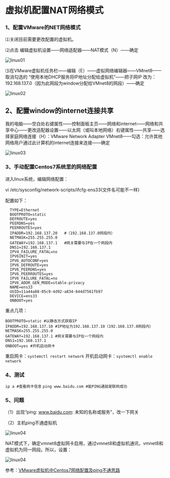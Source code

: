 # 虚拟机配置NAT网络模式

### 1、配置VMware的NET网络模式

⑴关闭目前需要更改配置的虚拟机。

⑵点击 编辑虚拟机设置——网络适配器——NAT模式（N）——确定

![linux01](https://s1.ax1x.com/2020/06/30/NopRbV.png)

⑶在VMware虚拟机任务栏——编辑（E）——虚拟网络编辑器——VMnet8——取消勾选的 “使用本地DHCP服务将IP地址分配给虚拟机”——把子网IP 改为：192.168.137.0（因为此网段为window分配给VMnet8的网段）——确定

![linux02](https://s1.ax1x.com/2020/06/30/Nop2D0.png)

## 2、配置window的internet连接共享

我的电脑——空白处右键属性——控制面板主页——网络和internet——网络和共享中心——更改适配器设置——以太网（或叫本地网络）右键属性——共享——选择家庭网络连接（H）：VMware Network Adapter VMnet8——勾选：允许其他网络用户通过此计算机的internet连接来连接——确定

![linux03](https://s1.ax1x.com/2020/06/30/Nop6vn.png)

### 3、手动配置Centos7系统里的网络配置

进入linux系统，编辑网络配置：

vi /etc/sysconfig/network-scripts/ifcfg-ens33(文件名可能不一样)

配置如下：

      TYPE=Ethernet
      BOOTPROTO=static
      DEFROUTE=yes
      PEERDNS=yes
      PEERROUTES=yes
      IPADDR=192.168.137.20   #（192.168.137.0网段内）
      NETMASK=255.255.255.0
      GATEWAY=192.168.137.1   #网关需要与IP在一个网段内
      DNS1=192.168.137.1
      IPV4_FAILURE_FATAL=no
      IPV6INIT=yes
      IPV6_AUTOCONF=yes
      IPV6_DEFROUTE=yes
      IPV6_PEERDNS=yes
      IPV6_PEERROUTES=yes
      IPV6_FAILURE_FATAL=no
      IPV6_ADDR_GEN_MODE=stable-privacy
      NAME=ens33
      UUID=11a44a88-05c9-4d92-a834-644d7561fb97
      DEVICE=ens33
      ONBOOT=yes

重点几项：

    BOOTPROTO=static #以静态方式获取IP
    IPADDR=192.168.137.10 #IP地址为192.168.137.10（192.168.137.0网段内）
    NETMASK=255.255.255.0
    GATEWAY=192.168.137.1 #网关需要与IP在一个网段内
    DNS1=192.168.137.1
    ONBOOT=yes #开机启动网卡

重启网卡：`systemctl restart network`
开机启动网卡：`systemctl enable network`

### 4、测试

`ip a #查看网卡信息`
`ping www.baidu.com #能PING通就是联网成功`

### 5、问题

（1）出现“ping: www.baidu.com: 未知的名称或服务”，改一下网关

（2）主机ping不通虚拟机

![linux04](https://s1.ax1x.com/2020/06/30/Nopygs.png)

NAT模式下，确定vmnet8虚拟网卡启用，通过vmnet8和虚拟机通讯，vmnet8和虚拟机为同一网段。所以，设置：

![linux04](https://s1.ax1x.com/2020/06/30/Nopguq.png)


参考：[VMware虚拟机中Centos7网络配置及ping不通思路](https://blog.51cto.com/bestlope/1977074)
